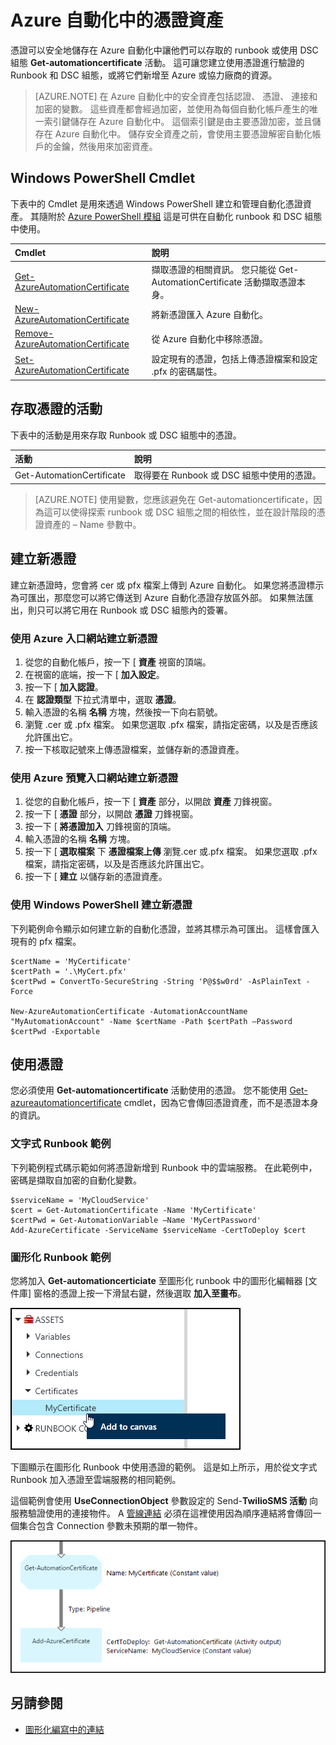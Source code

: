 <properties 
   pageTitle="Azure 自動化中的憑證資產 | Microsoft Azure"
   description="憑證可以安全地儲存在 Azure 自動化中，使得 Runbook 或 DSC 組態可以存取憑證，以向 Azure 和協力廠商資源進行驗證。  這篇文章說明憑證的詳細資料，以及如何以文字和圖形化編寫形式加以使用。"
   services="automation"
   documentationCenter=""
   authors="bwren"
   manager="stevenka"
   editor="tysonn" />
<tags 
   ms.service="automation"
   ms.devlang="na"
   ms.topic="article"
   ms.tgt_pltfrm="na"
   ms.workload="infrastructure-services"
   ms.date="10/23/2015"
   ms.author="bwren" />

# Azure 自動化中的憑證資產

憑證可以安全地儲存在 Azure 自動化中讓他們可以存取的 runbook 或使用 DSC 組態 **Get-automationcertificate** 活動。 這可讓您建立使用憑證進行驗證的 Runbook 和 DSC 組態，或將它們新增至 Azure 或協力廠商的資源。

>[AZURE.NOTE] 在 Azure 自動化中的安全資產包括認證、 憑證、 連接和加密的變數。 這些資產都會經過加密，並使用為每個自動化帳戶產生的唯一索引鍵儲存在 Azure 自動化中。 這個索引鍵是由主要憑證加密，並且儲存在 Azure 自動化中。 儲存安全資產之前，會使用主要憑證解密自動化帳戶的金鑰，然後用來加密資產。

## Windows PowerShell Cmdlet

下表中的 Cmdlet 是用來透過 Windows PowerShell 建立和管理自動化憑證資產。 其隨附於 [Azure PowerShell 模組](../powershell-install-configure.md) 這是可供在自動化 runbook 和 DSC 組態中使用。

|Cmdlet|說明|
|:---|:---|
|[Get-AzureAutomationCertificate](http://msdn.microsoft.com/library/dn913765.aspx)|擷取憑證的相關資訊。 您只能從 Get-AutomationCertificate 活動擷取憑證本身。|
|[New-AzureAutomationCertificate](http://msdn.microsoft.com/library/dn913764.aspx)|將新憑證匯入 Azure 自動化。|
|[Remove-AzureAutomationCertificate](http://msdn.microsoft.com/library/dn913773.aspx)|從 Azure 自動化中移除憑證。|
|[Set-AzureAutomationCertificate](http://msdn.microsoft.com/library/dn913763.aspx)|設定現有的憑證，包括上傳憑證檔案和設定 .pfx 的密碼屬性。|

## 存取憑證的活動

下表中的活動是用來存取 Runbook 或 DSC 組態中的憑證。

|活動|說明|
|:---|:---|
|Get-AutomationCertificate|取得要在 Runbook 或 DSC 組態中使用的憑證。|

>[AZURE.NOTE] 使用變數，您應該避免在 Get-automationcertificate，因為這可以使得探索 runbook 或 DSC 組態之間的相依性，並在設計階段的憑證資產的 – Name 參數中。

## 建立新憑證

建立新憑證時，您會將 cer 或 pfx 檔案上傳到 Azure 自動化。 如果您將憑證標示為可匯出，那麼您可以將它傳送到 Azure 自動化憑證存放區外部。 如果無法匯出，則只可以將它用在 Runbook 或 DSC 組態內的簽署。

### 使用 Azure 入口網站建立新憑證

1. 從您的自動化帳戶，按一下 [ **資產** 視窗的頂端。
1. 在視窗的底端，按一下 [ **加入設定**。
1. 按一下 [ **加入認證**。
2. 在 **認證類型** 下拉式清單中，選取 **憑證**。
3. 輸入憑證的名稱 **名稱** 方塊，然後按一下向右箭號。
4. 瀏覽 .cer 或 .pfx 檔案。  如果您選取 .pfx 檔案，請指定密碼，以及是否應該允許匯出它。
1. 按一下核取記號來上傳憑證檔案，並儲存新的憑證資產。


### 使用 Azure 預覽入口網站建立新憑證

1. 從您的自動化帳戶，按一下 [ **資產** 部分，以開啟 **資產** 刀鋒視窗。
1. 按一下 [ **憑證** 部分，以開啟 **憑證** 刀鋒視窗。
1. 按一下 [ **將憑證加入** 刀鋒視窗的頂端。
2. 輸入憑證的名稱 **名稱** 方塊。
2. 按一下 [ **選取檔案** 下 **憑證檔案上傳** 瀏覽.cer 或.pfx 檔案。  如果您選取 .pfx 檔案，請指定密碼，以及是否應該允許匯出它。
1. 按一下 [ **建立** 以儲存新的憑證資產。


### 使用 Windows PowerShell 建立新憑證

下列範例命令顯示如何建立新的自動化憑證，並將其標示為可匯出。 這樣會匯入現有的 pfx 檔案。

    $certName = 'MyCertificate'
    $certPath = '.\MyCert.pfx'
    $certPwd = ConvertTo-SecureString -String 'P@$$w0rd' -AsPlainText -Force
    
    New-AzureAutomationCertificate -AutomationAccountName "MyAutomationAccount" -Name $certName -Path $certPath –Password $certPwd -Exportable

## 使用憑證

您必須使用 **Get-automationcertificate** 活動使用的憑證。 您不能使用 [Get-azureautomationcertificate](http://msdn.microsoft.com/library/dn913765.aspx) cmdlet，因為它會傳回憑證資產，而不是憑證本身的資訊。

### 文字式 Runbook 範例

下列範例程式碼示範如何將憑證新增到 Runbook 中的雲端服務。 在此範例中，密碼是擷取自加密的自動化變數。

    $serviceName = 'MyCloudService'
    $cert = Get-AutomationCertificate -Name 'MyCertificate'
    $certPwd = Get-AutomationVariable –Name 'MyCertPassword'
    Add-AzureCertificate -ServiceName $serviceName -CertToDeploy $cert

### 圖形化 Runbook 範例

您將加入 **Get-automationcerticiate** 至圖形化 runbook 中的圖形化編輯器 [文件庫] 窗格的憑證上按一下滑鼠右鍵，然後選取 **加入至畫布**。

![](media/automation-certificates/certificate-add-canvas.png)

下圖顯示在圖形化 Runbook 中使用憑證的範例。  這是如上所示，用於從文字式 Runbook 加入憑證至雲端服務的相同範例。  

這個範例會使用 **UseConnectionObject** 參數設定的 Send-**TwilioSMS 活動** 向服務驗證使用的連接物件。  A [管線連結](automation-graphical-authoring-intro.md#links-and-workflow) 必須在這裡使用因為順序連結將會傳回一個集合包含 Connection 參數未預期的單一物件。

![](media/automation-certificates/add-certificate.png)


## 另請參閱

- [圖形化編寫中的連結](automation-graphical-authoring-intro.md#links-and-workflow) 



